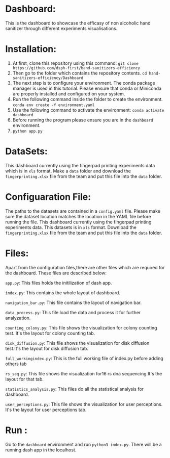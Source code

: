 # Dashboard:

This is the dashboard to showcase the efficasy of non alcoholic hand sanitizer through different experiments visualisations.

# Installation:

1. At first, clone this repository using this command:
   `git clone https://github.com/dsph-first/hand-sanitizers-efficiency`
2. Then go to the folder which contains the repository contents. `cd hand-sanitizers-efficiency/Dashboard`
3. The next step is to configure your environment. The conda package manager is used in this tutorial. Please ensure that conda or Miniconda are properly installed and configured on your system.
4. Run the following command inside the folder to create the environment.
   `conda env create -f environment.yaml`
5. Use the following command to activate the environment:
   `conda activate dashboard`
6. Before running the program please ensure you are in the `dashboard` environment.
7. `python app.py`

# DataSets:

This dashboard currently using the fingerpad printing experiments data which is in `xls` format. Make a `data` folder and download the `fingerprinting.xlsx` file from the team and put this file into the
`data` folder.

# Configuaration File:

The paths to the datasets are contained in a `config.yaml` file. Please make sure the dataset location matches the location in the YAML file before running the file. This dashboard currently using the fingerpad
printing experiments data. This datasets is in `xls` format. Download the `fingerprinting.xlsx` file from the team and put this file into the `data` folder.

# Files:

Apart from the configuration files,there are other files which are required for the dashboard. These files are described below:

`app.py`: This files holds the initilization of dash app.

`index.py`: This contains the whole layout of dashboard.

`navigation_bar.py`: This file contains the layout of navigation bar.

`data_process.py`: This file load the data and process it for further analyzation.

`counting_colony.py`: This file shows the visualization for colony counting test. It's the layout for colony counting tab.

`disk_diffusion.py`: This file shows the visualization for disk diffusion test.It's the layout for disk diffusion tab.

`full_workingindex.py`: This is the full working file of index.py before adding others tab

`rs_seq.py`: This file shows the visualization for16 rs dna sequencing.It's the layout for that tab.

`statistics_analysis.py`: This files do all the statistical analysis for dashboard.

`user_perceptions.py`: This file shows the visualization for user perceptions. It's the layout for user perceptions tab.

# Run :

Go to the `dashboard` environment and run `python3 index.py`. There will be a running dash app in the localhost.
